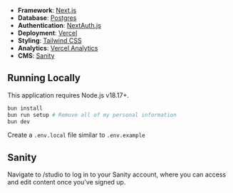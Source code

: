 - **Framework**: [Next.js](https://nextjs.org/)
- **Database**: [Postgres](https://vercel.com/postgres)
- **Authentication**: [NextAuth.js](https://next-auth.js.org)
- **Deployment**: [Vercel](https://vercel.com)
- **Styling**: [Tailwind CSS](https://tailwindcss.com)
- **Analytics**: [Vercel Analytics](https://vercel.com/analytics)
- **CMS**: [Sanity](https://www.sanity.io/)

## Running Locally

This application requires Node.js v18.17+.

```bash
bun install
bun run setup # Remove all of my personal information
bun dev
```

Create a `.env.local` file similar to `.env.example`

## Sanity

Navigate to /studio to log in to your Sanity account, where you can access and edit content once you've signed up.